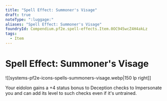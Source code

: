 ```yaml
---
title: "Spell Effect: Summoner's Visage"
draft: true
noteType: ":luggage:"
aliases: "Spell Effect: Summoner's Visage"
foundryId: Compendium.pf2e.spell-effects.Item.0OC945wcZ4H4akLz
tags:
  - Item
---
```


# Spell Effect: Summoner's Visage
![[systems-pf2e-icons-spells-summoners-visage.webp|150 lp right]]

Your eidolon gains a +4 status bonus to Deception checks to Impersonate you and can add its level to such checks even if it's untrained.
